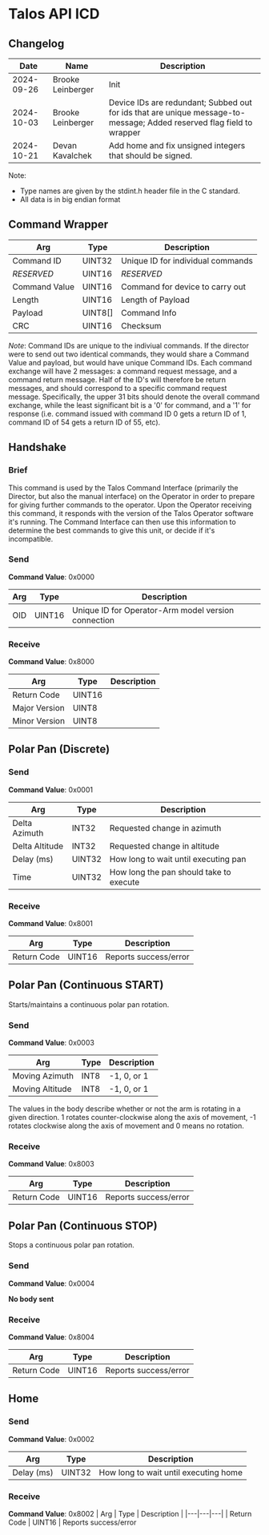 # Talos API ICD

## Changelog

| Date | Name | Description |
|---|---|---|
| 2024-09-26 | Brooke Leinberger | Init |
| 2024-10-03 | Brooke Leinberger | Device IDs are redundant; Subbed out for ids that are unique message-to-message; Added reserved flag field to wrapper |
| 2024-10-21 | Devan Kavalchek   | Add home and fix unsigned integers that should be signed. |

Note: 
- Type names are given by the stdint.h header file in the C standard.
- All data is in big endian format

## Command Wrapper

| Arg           | Type | Description |
|---|---|---|
| Command ID    | UINT32    | Unique ID for individual commands |
| *RESERVED*    | UINT16    | *RESERVED* |
| Command Value | UINT16    | Command for device to carry out |
| Length        | UINT16    | Length of Payload |
| Payload       | UINT8[]   | Command Info |
| CRC           | UINT16    | Checksum |

*Note*: Command IDs are unique to the indiviual commands. If the director were to send out two identical commands, they would share a Command Value and payload, but would have unique Command IDs. Each command exchange will have 2 messages: a command request message, and a command return message. Half of the ID's will therefore be return messages, and should correspond to a specific command request message. Specifically, the upper 31 bits should denote the overall command exchange, while the least significant bit is a '0' for command, and a '1' for response (i.e. command issued with command ID 0 gets a return ID of 1, command ID of 54 gets a return ID of 55, etc).

## Handshake

### Brief
This command is used by the Talos Command Interface (primarily the Director, but also the manual interface) on the Operator in order to prepare for giving further commands to the operator. Upon the Operator receiving this command, it responds with the version of the Talos Operator software it's running. The Command Interface can then use this information to determine the best commands to give this unit, or decide if it's incompatible.

### Send
**Command Value**: 0x0000

| Arg           | Type | Description |
|---|---|---|
| OID | UINT16 | Unique ID for Operator-Arm model version connection |

### Receive
**Command Value**: 0x8000

| Arg | Type | Description |
|---|---|---|
| Return Code   | UINT16 | |
| Major Version | UINT8  | |
| Minor Version | UINT8  | |


## Polar Pan (Discrete)

### Send
**Command Value**: 0x0001

| Arg | Type | Description |
|---|---|---|
| Delta Azimuth     | INT32 | Requested change in azimuth |
| Delta Altitude    | INT32 | Requested change in altitude |
| Delay (ms)        | UINT32 | How long to wait until executing pan |
| Time              | UINT32 | How long the pan should take to execute |

### Receive
**Command Value**: 0x8001

| Arg | Type | Description |
|---|---|---|
| Return Code | UINT16 | Reports success/error


## Polar Pan (Continuous START)
Starts/maintains a continuous polar pan rotation.

### Send

**Command Value**: 0x0003

| Arg | Type | Description |
|---|---|---|
| Moving Azimuth     | INT8 | -1, 0, or 1 |
| Moving Altitude    | INT8 | -1, 0, or 1 |

 The values in the body describe whether or not the arm is rotating in a given direction. 
 1 rotates counter-clockwise along the axis of movement, -1 rotates clockwise along the axis of 
 movement and 0 means no rotation.

### Receive
**Command Value**: 0x8003

| Arg | Type | Description |
|---|---|---|
| Return Code | UINT16 | Reports success/error


## Polar Pan (Continuous STOP)
Stops a continuous polar pan rotation.

### Send
**Command Value**: 0x0004

**No body sent**

### Receive
**Command Value**: 0x8004

| Arg | Type | Description |
|---|---|---|
| Return Code | UINT16 | Reports success/error


## Home

### Send
**Command Value**: 0x0002

| Arg | Type | Description |
|---|---|---|
| Delay (ms) | UINT32 | How long to wait until executing home |

### Receive
**Command Value**: 0x8002
| Arg | Type | Description |
|---|---|---|
| Return Code | UINT16 | Reports success/error
